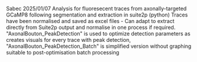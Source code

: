 Sabec 2025/01/07
Analysis for fluoresecent traces from axonally-targeted GCaMP8 following segmentation and extraction in suite2p (python)
Traces have been normalised and saved as excel files - Can adapt to extract directly from Suite2p output and normalise in one process if required. 
"AxonalBouton_PeakDetection" is used to optimize detection parameters as creates visuals for every trace with peak detection, 
"AxonalBouton_PeakDetection_Batch" is simplified version without graphing suitable to post-optimisation batch processing
